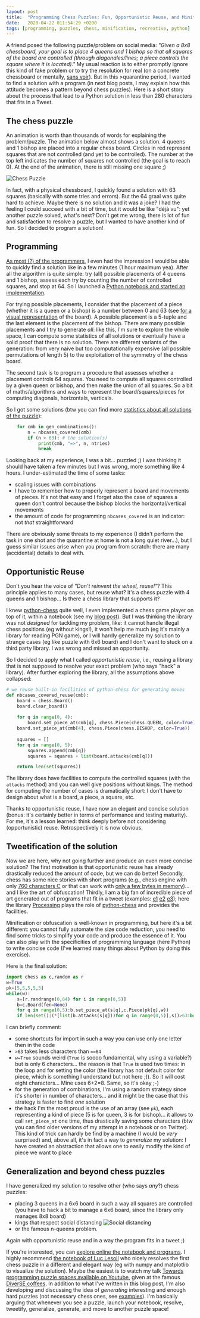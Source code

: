 ```yaml
---
layout: post
title:  "Programming Chess Puzzles: Fun, Opportunistic Reuse, and Minification"
date:   2020-04-22 011:54:29 +0200
tags: [programming, puzzles, chess, minification, recreative, python]
---
```


A friend posed the following puzzle/problem on social media: *"Given a 8x8 chessboard, your goal is to place 4 queens  and 1 bishop so that all squares of the board are controlled (through diagonales/lines; a piece controls the square where it is located)."* My usual reaction is to either promptly ignore this kind of fake problem or to try the resolution for real (on a concrete chessboard or mentally, [sans voir](https://en.wikipedia.org/wiki/Blindfold_chess)). But in this >quarantine period, I wanted to find a solution with a program (in next blog posts, I may explain how this attitude becomes a pattern beyond chess puzzles). Here is a short story about the process that lead to a Python solution in less than 280 characters that fits in a Tweet.

## The chess puzzle 

An animation is worth than thousands of words for explaining the problem/puzzle. The animation below almost shows a solution. 4 queens and 1 bishop are placed into a regular chess board. Circles in red represent squares that are not controlled (and yet to be controlled). The number at the top left indicates the number of squares not controlled (the goal is to reach 0). At the end of the animation, there is still missing one square ;) 



![Chess Puzzle](../assets/chesspuzzle.gif)

In fact, with a physical chessboard, I quickly found a solution with 63 squares (basically with some tries and errors). But the 64 graal was quite hard to achieve. Maybe there is no solution and it was a joke? I had the feeling I could succeed with a bit of time, but it would be like "déjà vu": yet another puzzle solved, what's next? Don't get me wrong, there is lot of fun and satisfaction to resolve a puzzle, but I wanted to have another kind of fun. So I decided to program a solution!   

## Programming 

[As most (?) of the programmers](https://en.wikipedia.org/wiki/Software_development_effort_estimation#Psychological_issues), I even had the impression I would be able to quickly find a solution like in a few minutes (1 hour maximum yea). After all the algorithm is quite simple: try (all) possible placements of 4 queens and 1 bishop, assess each try by counting the number of controlled squares, and stop at 64. So I launched a [Python notebook and started an implementation](https://github.com/acherm/progpuzzles/blob/master/ChessPuzzle.ipynb).  

For trying possible placements, I consider that the placement of a piece (whether it is a queen or a bishop) is a number between 0 and 63 (see [for a visual representation](https://www.chessprogramming.org/Efficient_Generation_of_Sliding_Piece_Attacks#Squares_and_Bitindex) of the board). A possible placement is a 5-tuple and the last element is the placement of the bishop. There are many possible placements and I try to generate *all*: like this, I'm sure to explore the whole space, I can compute some statistics of all solutions or eventually have a solid proof that there is no solution. There are different variants of the generation: from very naive but too computationally expensive (all possible permutations of length 5) to the exploitation of the symmetry of the chess board.   

The second task is to program a procedure that assesses whether a placement controls 64 squares. You need to compute all squares controlled by a given queen or bishop, and then make the union of all squares. So a bit of maths/algorithms and ways to represent the board/squares/pieces for computing diagonals, horizontals, verticals.

So I got some solutions (btw you can find more [statistics about all solutions of the puzzle](https://github.com/acherm/progpuzzles/blob/master/ChessPuzzle.ipynb)): 

```python
    for cmb in gen_combinations():
        n = nbcases_covered(cmb)
        if (n > 63): # the solution(s)
            print(cmb, "=>", n, ntries)
            break
```

Looking back at my experience, I was a bit... puzzled ;) I was thinking it should have taken a few minutes but I was wrong, more something like 4 hours. I under-estimated the time of some tasks:

* scaling issues with combinations
* I have to remember how to properly represent a board and movements of pieces. It's not that easy and I forget also the case of squares a queen don't control because the bishop blocks the horizontal/vertical movements
* the amount of code for programming `nbcases_covered` is an indicator: not *that* straightforward

There are obviously some threats to my experience (I didn't perform the task in one shot and the quarantine at home is not a long quiet river...), but I guess similar issues arise when you program from scratch: there are many (accidental) details to deal with. 

## Opportunistic Reuse

Don't you hear the voice of *"Don't reinvent the wheel, reuse!"*? This principle applies to many cases, but reuse what? it's a chess puzzle with 4 queens and 1 bishop... Is there a chess library that supports it?

I knew [python-chess](http://python-chess.readthedocs.io/) quite well, I even implemented a chess game player on top of it, within a notebook (see my [blog post](http://blog.mathieuacher.com/JupyterChess/)). But I was thinking the library was not *designed* for tackling my problem, like: it cannot handle illegal chess positions (eg without kings!), it won't help me much (eg it's mainly a library for reading PGN game), or I will hardly generalize my solution to strange cases (eg like puzzle with 6x6 board) and I don't want to stuck on a third party library. I was wrong and missed an opportunity. 

So I decided to apply what I called *opportunistic reuse*, i.e., reusing a library that is not supposed to resolve your exact problem (who says "hack" a library). After further exploring the library, all the assumptions above collapsed:

```python
# we reuse built-in facilities of python-chess for generating moves
def nbcases_covered_reuse(cmb):
    board = chess.Board() 
    board.clear_board()
  
    for q in range(0, 4):
        board.set_piece_at(cmb[q], chess.Piece(chess.QUEEN, color=True))
    board.set_piece_at(cmb[4], chess.Piece(chess.BISHOP, color=True))  
    
    squares = []
    for q in range(0, 5):
        squares.append(cmb[q])
        squares = squares + list(board.attacks(cmb[q]))

    return len(set(squares))
```

The library does have facilities to compute the controlled squares (with the `attacks` method) and you can well give positions without kings. The method for computing the number of cases is dramatically short: I don't have to design about what is a board, a piece, a square, etc. 

Thanks to opportunistic reuse, I have now an elegant and concise solution (bonus: it's certainly better in terms of performance and testing maturity). For me, it's a lesson learned: think deeply before not considering (opportunistic) reuse. Retrospectively it is now obvious. 

## Tweetification of the solution

Now we are here, why not going further and produce an even more concise solution? The first motivation is that opportunistic reuse has already drastically reduced the amount of code, but we can do better! Secondly, chess has some nice stories with short programs (e.g., chess engine with only [760 characters C](https://en.wikipedia.org/wiki/International_Obfuscated_C_Code_Contest#Toledo_Nanochess) or that can work with [only a few bytes in memory](https://en.wikipedia.org/wiki/1K_ZX_Chess))... and I like the art of obfuscation! Thirdly, I am a big fan of incredible piece of art generated out of programs that fit in a tweet (examples: [e1](https://twitter.com/Hau_kun/status/1254709350813143040) [e2](https://twitter.com/yuruyurau/status/1254810004428750853) [e3](https://twitter.com/Hau_kun/status/1246082151017144320)); here the library [Processing](https://processing.org/) plays the role of [python-chess](http://python-chess.readthedocs.io/) and provides the facilities. 

Minification or obfuscation is well-known in programming, but here it's a bit different: you cannot fully automate the size code reduction, you need to find some tricks to simplify your code and produce the essence of it. You can also play with the specificities of programming language (here Python) to write concise code (I've learned many things about Python by doing this exercise). 

Here is the final solution:

```python
import chess as c,random as r
w=True
pk=[5,5,5,5,3]
while(w):
    s=[r.randrange(0,64) for i in range(0,5)]
    b=c.Board(fen=None)
    for q in range(0,5):b.set_piece_at(s[q],c.Piece(pk[q],w))
    if len(set()|(*[list(b.attacks(s[q]))for q in range(0,5)],s))>63:break
```

I can briefly comment:

* some shortcuts for import in such a way you can use only one letter then in the code
* `>63` takes less characters than `==64` 
* `w=True` sounds weird (`True` is soooo fundamental, why using a variable?) but is only 6 characters... the reason is that `True` is used two times: in the loop and for setting the color (the library has not default color for piece, which is something I understand but not here ;)). So it will cost eight characters... Mine uses 6+2=8. Same, so it's okay ;-) 
* for the generation of combinations, I'm using a random strategy since it's shorter in number of characters... and it might be the case that this strategy is faster to find *one* solution 
* the hack I'm the most proud is the use of an array (see `pk`), each representing a kind of piece (5 is for queen, 3 is for bishop)... it allows to call `set_piece_at` one time, thus drastically saving some characters (btw you can find older versions of my attempt in a notebook or on Twitter). This kind of trick can hardly be find by a machine (I would be *very* surprised) and, above all, it's in fact a way to *generalize* my solution: I have created an abstraction that allows one to easily modify the kind of piece we want to place 

## Generalization and beyond chess puzzles

I have generalized my solution to resolve other (who says *any*?) chess puzzles: 

* placing 3 queens in a 6x6 board in such a way all squares are controlled (you have to hack a bit to manage a 6x6 board, since the library only manages 8x8 board) 
* kings that respect social distancing ![Social distancing](../assets/kings-socialdistancing.png) 
* or the famous n-queens problem. 

Again with opportunistic reuse and in a way the program fits in a tweet ;) 

If you're interested, you can [explore online the notebook and programs](https://github.com/acherm/progpuzzles/blob/master/minimality.ipynb). I highly recommend [the notebook of Luc Lesoil](https://github.com/acherm/progpuzzles/blob/master/Chess%20-%204%20queens%201%20bishop.ipynb) who nicely resolves the first chess puzzle in a different and elegant way (eg with numpy and matplotlib to visualize the solution). Maybe the easiest is to watch my talk [Towards programming puzzle spaces available on Youtube](https://youtu.be/oHEJJv7vUDw), given at the famous [DiverSE coffees](http://www.diverse-team.fr). In addition to what I've written in this blog post, I'm also developing and discussing the idea of *generating* interesting and enough hard puzzles (not necessary chess ones, see [examples](https://github.com/acherm/progpuzzles/blob/master/puzzlecoco.ipynb)). I'm basically arguing that whenever you see a puzzle, launch your notebook, resolve, tweetify, generalize, generate, and move to another puzzle space! 



 









 








  





